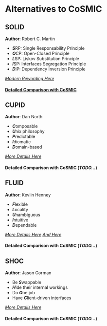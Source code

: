# Alternatives to CoSMIC

## SOLID

**Author**: Robert C. Martin

- ***S***RP: Single Responsability Principle
- ***O***CP: Open-Closed Principle
- ***L***SP: Liskov Substitution Principle
- ***I***SP: Interfaces Segregation Principle
- ***D***IP: Dependency Inversion Principle

[*Modern Rewording Here*](https://stackoverflow.blog/2021/11/01/why-solid-principles-are-still-the-foundation-for-modern-software-architecture/)

#### [Detailed Comparison with CoSMIC](/others/solid.md)


## CUPID

**Author**: Dan North

- ***C***omposable
- ***U***nix philosophy
- ***P***redictable
- ***I***diomatic
- ***D***omain-based

[*More Details Here*](https://cupid.dev/)

#### Detailed Comparison with CoSMIC (*TODO…*)


## FLUID

**Author**: Kevlin Henney

- ***F***lexible
- ***L***ocality
- ***U***nambiguous
- ***I***ntuitive
- ***D***ependable

[*More Details Here*](https://www.slideshare.net/Kevlin/introducing-the-fluid-principles)
[*And Here*](https://infinite.education/article/software_design_principles_solid_and_fluid-CpOAtirTL7vVJPjCnkbH0bc8)

#### Detailed Comparison with CoSMIC (*TODO…*)


## SHOC

**Author**: Jason Gorman

- Be ***S***wappable
- ***H***ide their internal workings
- Do ***O***ne job
- Have ***C***lient-driven interfaces

[*More Details Here*](https://codemanship.wordpress.com/2021/03/03/forget-solid-say-hello-to-shoc-principles-for-modular-design/)

#### Detailed Comparison with CoSMIC (*TODO…*)
